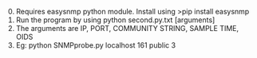 0. Requires easysnmp python module. Install using  >pip install easysnmp
1. Run the program by using python second.py.txt [arguments]
2. The arguments are IP, PORT, COMMUNITY STRING, SAMPLE TIME, OIDS
3. Eg: python SNMPprobe.py localhost 161 public 3 <OID> <OID>


